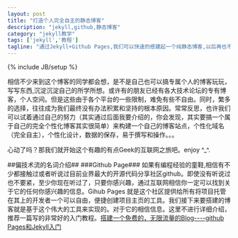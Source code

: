 ```yaml
---
layout: post
title: "打造个人完全自主的静态博客"
description: "jekyll,github,静态博客"
category: "jekyll教学"
tags: ['jekyll','教程']
tagline: "通过Jekyll+Github Pages,我们可以快速的搭建起一个纯静态博客,以后再也不用担心空间到期,数据丢失了^_^"
---
```

{% include JB/setup %}

相信不少来到这个博客的同学都会想，是不是自己也可以搞专属个人的博客玩玩，写写东西,沉淀沉淀自己的所学所想。或许有的朋友已经有各大技术论坛的专有博客，个人空间。但是这些由于各个平台的一些限制，难免有些不自由。同时，繁多的选择，往往成为我们最终没有办法积累和坚持的根本原因。常常反思，也许我们可以试着通过自己的努力（其实通过后面我要介绍的，你会发现，其实要搞一个属于自己的完全个性化博客其实很简单）来构建一个自己的博客站点，个性化域名（完全自主），个性化设计，数据的保存，易于撰写和操作。。。
<!--more-->
心动了吗？那我们就开始这个有趣的有点Geek的互联网之旅吧。enjoy ^_^.

##偏技术流的名词介绍##
###Github Page###
如果有编程经验的童鞋,相信有不少都接触过或者听说过目前业界最大的开源代码分享社区github。即使没有听说过也不要紧，至少你现在听过了，只要你感兴趣，通过互联网相信你一定可以找到关于它的任何你感兴趣的信息。Gihub Pages 就是这个社区提供给所有将项目托管在其上的开发者一个可以自由，便捷创建项目主页的工具。我们接下来要搭建的博客就是基于这个伟大的工具来实现的。对于它的相信信息。这里不进行详细介绍，推荐一篇写的非常好的入门教程。[搭建一个免费的，无限流量的Blog----github Pages和Jekyll入门][1]

[1]: http://www.ruanyifeng.com/blog/2012/08/blogging_with_jekyll.html

